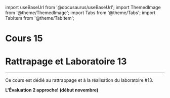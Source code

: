 import useBaseUrl from '@docusaurus/useBaseUrl';
import ThemedImage from '@theme/ThemedImage';
import Tabs from '@theme/Tabs';
import TabItem from '@theme/TabItem';

# Cours 15

# Rattrapage et Laboratoire 13

* * *

Ce cours est dédié au rattrappage et à la réalisation du laboratoire #13.

**<span class="fonttaller red-text">L'Évaluation 2 approche! (début novembre)</span>**